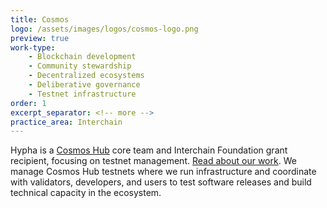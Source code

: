 ```yaml
---
title: Cosmos
logo: /assets/images/logos/cosmos-logo.png
preview: true
work-type: 
    - Blockchain development
    - Community stewardship
    - Decentralized ecosystems
    - Deliberative governance
    - Testnet infrastructure
order: 1
excerpt_separator: <!-- more -->
practice_area: Interchain
---
```

Hypha is a  <a class="link accent" href="https://hub.cosmos.network/main/hub-overview/overview.html">Cosmos Hub</a> core team and Interchain Foundation grant recipient, focusing on testnet management. <a href="/doescosmos">Read about our work</a>.<!-- more --> We manage Cosmos Hub testnets where we run infrastructure and coordinate with validators, developers, and users to test software releases and build technical capacity in the ecosystem. 
